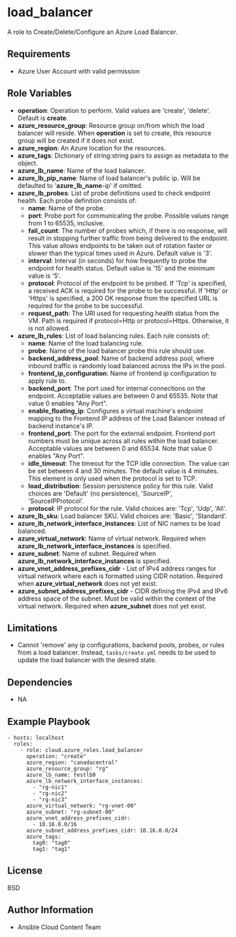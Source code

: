 load_balancer
==================

A role to Create/Delete/Configure an Azure Load Balancer.

Requirements
------------

* Azure User Account with valid permission

Role Variables
--------------

* **operation**: Operation to perform. Valid values are 'create', 'delete'. Default is **create**.
* **azure_resource_group**: Resource group on/from which the load balancer will reside. When **operation** is set to create, this resource group will be created if it does not exist.
* **azure_region**: An Azure location for the resources.
* **azure_tags**: Dictionary of string:string pairs to assign as metadata to the object.
* **azure_lb_name**: Name of the load balancer.
* **azure_lb_pip_name**: Name of load balancer's public ip. Will be defaulted to '**azure_lb_name**-ip' if omitted.
* **azure_lb_probes**: List of probe definitions used to check endpoint health. Each probe definition consists of:
  - **name**: Name of the probe.
  - **port**: Probe port for communicating the probe. Possible values range from 1 to 65535, inclusive.
  - **fail_count**: The number of probes which, if there is no response, will result in stopping further traffic from being delivered to the endpoint. This value allows endpoints to be taken out of rotation faster or slower than the typical times used in Azure. Default value is '3'.
  - **interval**: Interval (in seconds) for how frequently to probe the endpoint for health status. Default value is '15' and the minimum value is '5'.
  - **protocol**: Protocol of the endpoint to be probed. If 'Tcp' is specified, a received ACK is required for the probe to be successful. If 'Http' or 'Https' is specified, a 200 OK response from the specified URL is required for the probe to be successful.
  - **request_path**: The URI used for requesting health status from the VM. Path is required if protocol=Http or protocol=Https. Otherwise, it is not allowed.
* **azure_lb_rules**: List of load balancing rules. Each rule consists of:
  - **name**: Name of the load balancing rule.
  - **probe**: Name of the load balancer probe this rule should use.
  - **backend_address_pool**: Name of backend address pool, where inbound traffic is randomly load balanced across the IPs in the pool.
  - **frontend_ip_configuration**: Name of frontend ip configuration to apply rule to.
  - **backend_port**: The port used for internal connections on the endpoint. Acceptable values are between 0 and 65535. Note that value 0 enables "Any Port".
  - **enable_floating_ip**: Configures a virtual machine's endpoint mapping to the Frontend IP address of the Load Balancer instead of backend instance's IP.
  - **frontend_port**: The port for the external endpoint. Frontend port numbers must be unique across all rules within the load balancer. Acceptable values are between 0 and 65534. Note that value 0 enables "Any Port".
  - **idle_timeout**: The timeout for the TCP idle connection. The value can be set between 4 and 30 minutes. The default value is 4 minutes. This element is only used when the protocol is set to TCP.
  - **load_distribution**: Session persistence policy for this rule. Valid choices are 'Default' (no persistence), 'SourceIP', 'SourceIPProtocol'.
  - **protocol**: IP protocol for the rule. Valid choices are: 'Tcp', 'Udp', 'All'.
* **azure_lb_sku**: Load balancer SKU. Valid choices are: 'Basic', 'Standard'.
* **azure_lb_network_interface_instances**: List of NIC names to be load balanced.
* **azure_virtual_network**: Name of virtual network. Required when **azure_lb_network_interface_instances** is specified.
* **azure_subnet**: Name of subnet. Required when **azure_lb_network_interface_instances** is specified.
* **azure_vnet_address_prefixes_cidr** - List of IPv4 address ranges for virtual network where each is formatted using CIDR notation. Required when **azure_virtual_network** does not yet exist.
* **azure_subnet_address_prefixes_cidr** - CIDR defining the IPv4 and IPv6 address space of the subnet. Must be valid within the context of the virtual network. Required when **azure_subnet** does not yet exist.

Limitations
------------

- Cannot 'remove' any ip configurations, backend pools, probes, or rules from a load balancer. Instead, `tasks/create.yml` needs to be used to update the load balancer with the desired state.

Dependencies
------------

- NA

Example Playbook
----------------

    - hosts: localhost
      roles:
        - role: cloud.azure_roles.load_balancer
          operation: "create"
          azure_region: "canadacentral"
          azure_resource_group: "rg"
          azure_lb_name: testlb0
          azure_lb_network_interface_instances:
            - "rg-nic1"
            - "rg-nic2"
            - "rg-nic3"
          azure_virtual_network: "rg-vnet-00"
          azure_subnet: "rg-subnet-00"
          azure_vnet_address_prefixes_cidr:
            - 10.16.0.0/16
          azure_subnet_address_prefixes_cidr: 10.16.0.0/24
          azure_tags:
            tag0: "tag0"
            tag1: "tag1"

License
-------

BSD

Author Information
------------------

- Ansible Cloud Content Team